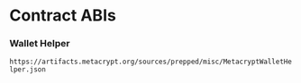 # Contract ABIs

### Wallet Helper

`https://artifacts.metacrypt.org/sources/prepped/misc/MetacryptWalletHelper.json`

